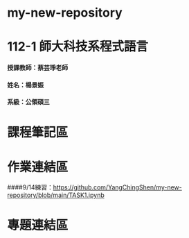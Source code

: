 # my-new-repository
# 112-1 師大科技系程式語言
#### 授課教師：蔡芸琤老師
#### 姓名：楊景娠
#### 系級：公領碩三
# 課程筆記區
# 作業連結區
####9/14練習：https://github.com/YangChingShen/my-new-repository/blob/main/TASK1.ipynb
# 專題連結區
